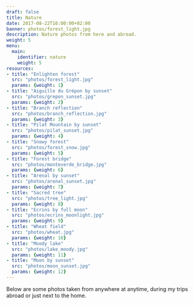 ```yaml
---
draft: false
title: Nature
date: 2017-08-22T16:00:00+02:00
banner: photos/forest_light.jpg
description: Nature photos from here and abroad.
weight: 5
menu:
  main:
    identifier: nature
    weight: 5
resources:
- title: "Enlighten forest"
  src: "photos/forest_light.jpg"
  params: {weight: 1}
- title: "Aiguille du Grépon by sunset"
  src: "photos/grepon_sunset.jpg"
  params: {weight: 2}
- title: "Branch reflection"
  src: "photos/branch_reflection.jpg"
  params: {weight: 3}
- title: "Pilat Mountain by sunset"
  src: "photos/pilat_sunset.jpg"
  params: {weight: 4}
- title: "Snowy forest"
  src: "photos/forest_snow.jpg"
  params: {weight: 5}
- title: "Forest bridge"
  src: "photos/monteverde_bridge.jpg"
  params: {weight: 6}
- title: "Arenal by sunset"
  src: "photos/arenal_sunset.jpg"
  params: {weight: 7}
- title: "Sacred tree"
  src: "photos/tree_light.jpg"
  params: {weight: 8}
- title: "Ecrins by full moon"
  src: "photos/ecrins_moonlight.jpg"
  params: {weight: 9}
- title: "Wheat field"
  src: "photos/wheat.jpg"
  params: {weight: 10}
- title: "Moody lake"
  src: "photos/lake_moody.jpg"
  params: {weight: 11}
- title: "Moon by sunset"
  src: "photos/moon_sunset.jpg"
  params: {weight: 12}
---
```


Below are some photos taken from anywhere at anytime, during my trips abroad or just next to the home.
